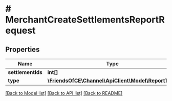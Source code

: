 # # MerchantCreateSettlementsReportRequest

## Properties

Name | Type | Description | Notes
------------ | ------------- | ------------- | -------------
**settlementIds** | **int[]** |  |
**type** | [**\FriendsOfCE\Channel\ApiClient\Model\ReportType**](ReportType.md) |  |

[[Back to Model list]](../../README.md#models) [[Back to API list]](../../README.md#endpoints) [[Back to README]](../../README.md)
